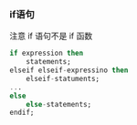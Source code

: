 ### if语句
注意 if 语句不是 if 函数
```sql
if expression then 
	statements;
elseif elseif-expressino then
	elseif-statuments;
...
else
	else-statements;
endif;
```
